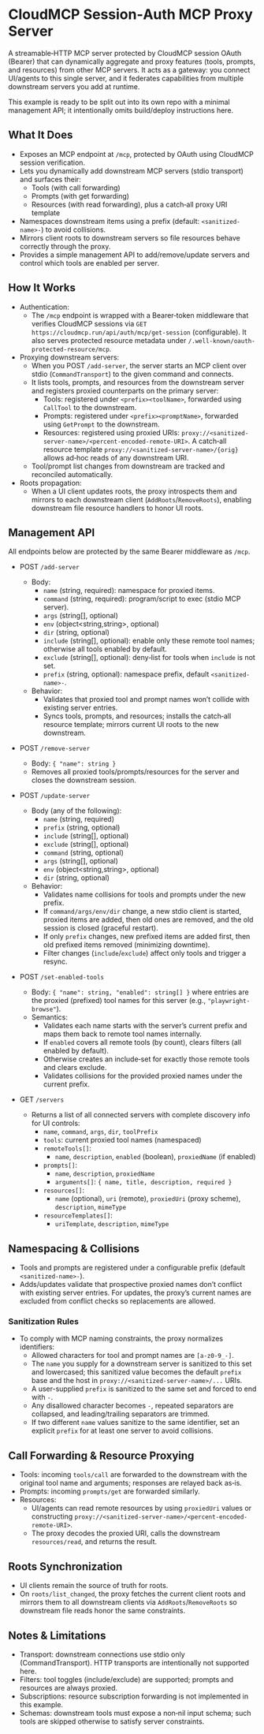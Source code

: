 # CloudMCP Session‑Auth MCP Proxy Server

A streamable‑HTTP MCP server protected by CloudMCP session OAuth (Bearer) that can dynamically aggregate and proxy features (tools, prompts, and resources) from other MCP servers. It acts as a gateway: you connect UI/agents to this single server, and it federates capabilities from multiple downstream servers you add at runtime.

This example is ready to be split out into its own repo with a minimal management API; it intentionally omits build/deploy instructions here.

## What It Does

- Exposes an MCP endpoint at `/mcp`, protected by OAuth using CloudMCP session verification.
- Lets you dynamically add downstream MCP servers (stdio transport) and surfaces their:
  - Tools (with call forwarding)
  - Prompts (with get forwarding)
  - Resources (with read forwarding), plus a catch‑all proxy URI template
- Namespaces downstream items using a prefix (default: `<sanitized-name>-`) to avoid collisions.
- Mirrors client roots to downstream servers so file resources behave correctly through the proxy.
- Provides a simple management API to add/remove/update servers and control which tools are enabled per server.

## How It Works

- Authentication:
  - The `/mcp` endpoint is wrapped with a Bearer‑token middleware that verifies CloudMCP sessions via `GET https://cloudmcp.run/api/auth/mcp/get-session` (configurable). It also serves protected resource metadata under `/.well-known/oauth-protected-resource/mcp`.
- Proxying downstream servers:
  - When you POST `/add-server`, the server starts an MCP client over stdio (`CommandTransport`) to the given command and connects.
  - It lists tools, prompts, and resources from the downstream server and registers proxied counterparts on the primary server:
    - Tools: registered under `<prefix><toolName>`, forwarded using `CallTool` to the downstream.
    - Prompts: registered under `<prefix><promptName>`, forwarded using `GetPrompt` to the downstream.
    - Resources: registered using proxied URIs: `proxy://<sanitized-server-name>/<percent-encoded-remote-URI>`. A catch‑all resource template `proxy://<sanitized-server-name>/{orig}` allows ad‑hoc reads of any downstream URI.
  - Tool/prompt list changes from downstream are tracked and reconciled automatically.
- Roots propagation:
  - When a UI client updates roots, the proxy introspects them and mirrors to each downstream client (`AddRoots`/`RemoveRoots`), enabling downstream file resource handlers to honor UI roots.

## Management API

All endpoints below are protected by the same Bearer middleware as `/mcp`.

- POST `/add-server`
  - Body:
    - `name` (string, required): namespace for proxied items.
    - `command` (string, required): program/script to exec (stdio MCP server).
    - `args` (string[], optional)
    - `env` (object<string,string>, optional)
    - `dir` (string, optional)
    - `include` (string[], optional): enable only these remote tool names; otherwise all tools enabled by default.
    - `exclude` (string[], optional): deny‑list for tools when `include` is not set.
    - `prefix` (string, optional): namespace prefix, default `<sanitized-name>-`.
  - Behavior:
    - Validates that proxied tool and prompt names won’t collide with existing server entries.
    - Syncs tools, prompts, and resources; installs the catch‑all resource template; mirrors current UI roots to the new downstream.

- POST `/remove-server`
  - Body: `{ "name": string }`
  - Removes all proxied tools/prompts/resources for the server and closes the downstream session.

- POST `/update-server`
  - Body (any of the following):
    - `name` (string, required)
    - `prefix` (string, optional)
    - `include` (string[], optional)
    - `exclude` (string[], optional)
    - `command` (string, optional)
    - `args` (string[], optional)
    - `env` (object<string,string>, optional)
    - `dir` (string, optional)
  - Behavior:
    - Validates name collisions for tools and prompts under the new prefix.
    - If `command/args/env/dir` change, a new stdio client is started, proxied items are added, then old ones are removed, and the old session is closed (graceful restart).
    - If only `prefix` changes, new prefixed items are added first, then old prefixed items removed (minimizing downtime).
    - Filter changes (`include`/`exclude`) affect only tools and trigger a resync.

- POST `/set-enabled-tools`
  - Body: `{ "name": string, "enabled": string[] }` where entries are the proxied (prefixed) tool names for this server (e.g., `"playwright-browse"`).
  - Semantics:
    - Validates each name starts with the server’s current prefix and maps them back to remote tool names internally.
    - If `enabled` covers all remote tools (by count), clears filters (all enabled by default).
    - Otherwise creates an include‑set for exactly those remote tools and clears exclude.
    - Validates collisions for the provided proxied names under the current prefix.

- GET `/servers`
  - Returns a list of all connected servers with complete discovery info for UI controls:
    - `name`, `command`, `args`, `dir`, `toolPrefix`
    - `tools`: current proxied tool names (namespaced)
    - `remoteTools[]`:
      - `name`, `description`, `enabled` (boolean), `proxiedName` (if enabled)
    - `prompts[]`:
      - `name`, `description`, `proxiedName`
      - `arguments[]`: `{ name, title, description, required }`
    - `resources[]`:
      - `name` (optional), `uri` (remote), `proxiedUri` (proxy scheme), `description`, `mimeType`
    - `resourceTemplates[]`:
      - `uriTemplate`, `description`, `mimeType`

## Namespacing & Collisions

- Tools and prompts are registered under a configurable prefix (default `<sanitized-name>-`).
- Adds/updates validate that prospective proxied names don’t conflict with existing server entries. For updates, the proxy’s current names are excluded from conflict checks so replacements are allowed.

### Sanitization Rules

- To comply with MCP naming constraints, the proxy normalizes identifiers:
  - Allowed characters for tool and prompt names are `[a-z0-9_-]`.
  - The `name` you supply for a downstream server is sanitized to this set and lowercased; this sanitized value becomes the default `prefix` base and the host in `proxy://<sanitized-server-name>/...` URIs.
  - A user-supplied `prefix` is sanitized to the same set and forced to end with `-`.
  - Any disallowed character becomes `-`, repeated separators are collapsed, and leading/trailing separators are trimmed.
  - If two different `name` values sanitize to the same identifier, set an explicit `prefix` for at least one server to avoid collisions.

## Call Forwarding & Resource Proxying

- Tools: incoming `tools/call` are forwarded to the downstream with the original tool name and arguments; responses are relayed back as‑is.
- Prompts: incoming `prompts/get` are forwarded similarly.
- Resources:
  - UI/agents can read remote resources by using `proxiedUri` values or constructing `proxy://<sanitized-server-name>/<percent-encoded-remote-URI>`.
  - The proxy decodes the proxied URI, calls the downstream `resources/read`, and returns the result.

## Roots Synchronization

- UI clients remain the source of truth for roots.
- On `roots/list_changed`, the proxy fetches the current client roots and mirrors them to all downstream clients via `AddRoots`/`RemoveRoots` so downstream file reads honor the same constraints.

## Notes & Limitations

- Transport: downstream connections use stdio only (CommandTransport). HTTP transports are intentionally not supported here.
- Filters: tool toggles (include/exclude) are supported; prompts and resources are always proxied.
- Subscriptions: resource subscription forwarding is not implemented in this example.
- Schemas: downstream tools must expose a non‑nil input schema; such tools are skipped otherwise to satisfy server constraints.
